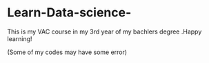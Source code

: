 # Learn-Data-science-

This is my VAC course in my 3rd year of my bachlers degree .Happy learning!




(Some of my codes may have some error)
